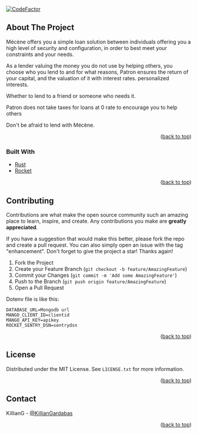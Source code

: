 <div id="top"></div>

[![CodeFactor](https://www.codefactor.io/repository/github/mecen-app/backend/badge)](https://www.codefactor.io/repository/github/mecen-app/backend)

<!-- ABOUT THE PROJECT -->
## About The Project

Mécène offers you a simple loan solution between individuals offering you a high level of security and configuration, in order to best meet your constraints and your needs.

As a lender valuing the money you do not use by helping others, you choose who you lend to and for what reasons, Patron ensures the return of your capital, and the valuation of it with interest rates. personalized interests.

Whether to lend to a friend or someone who needs it.

Patron does not take taxes for loans at 0 rate to encourage you to help others

Don't be afraid to lend with Mécène.

<p align="right">(<a href="#top">back to top</a>)</p>



### Built With

* [Rust](https://www.rust-lang.org/)
* [Rocket](https://rocket.rs/)

<p align="right">(<a href="#top">back to top</a>)</p>


<!-- CONTRIBUTING -->
## Contributing

Contributions are what make the open source community such an amazing place to learn, inspire, and create. Any contributions you make are **greatly appreciated**.

If you have a suggestion that would make this better, please fork the repo and create a pull request. You can also simply open an issue with the tag "enhancement".
Don't forget to give the project a star! Thanks again!

1. Fork the Project
2. Create your Feature Branch (`git checkout -b feature/AmazingFeature`)
3. Commit your Changes (`git commit -m 'Add some AmazingFeature'`)
4. Push to the Branch (`git push origin feature/AmazingFeature`)
5. Open a Pull Request

Dotenv file is like this:
```
DATABASE_URL=Mongodb url
MANGO_CLIENT_ID=clientid
MANGO_API_KEY=apikey
ROCKET_SENTRY_DSN=sentrydsn
```

<p align="right">(<a href="#top">back to top</a>)</p>



<!-- LICENSE -->
## License

Distributed under the MIT License. See `LICENSE.txt` for more information.

<p align="right">(<a href="#top">back to top</a>)</p>



<!-- CONTACT -->
## Contact

KillianG - [@KillianGardabas](https://twitter.com/killiangardabas)


<p align="right">(<a href="#top">back to top</a>)</p>
